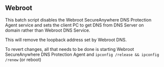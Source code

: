 ## Webroot

This batch script disables the Webroot SecureAnywhere DNS Protection Agent service and sets the client PC to get DNS from DNS Server on domain rather than Webroot DNS Service.

This will remove the loopback address set by Webroot DNS.

To revert changes, all that needs to be done is starting Webroot SecureAnywhere DNS Protection Agent and ```ipconfig /release && ipconfig /renew``` (or reboot)
